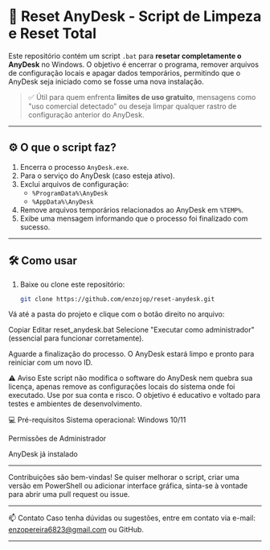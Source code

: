 # 🧹 Reset AnyDesk - Script de Limpeza e Reset Total

Este repositório contém um script `.bat` para **resetar completamente o AnyDesk** no Windows. O objetivo é encerrar o programa, remover arquivos de configuração locais e apagar dados temporários, permitindo que o AnyDesk seja iniciado como se fosse uma nova instalação.

> ✅ Útil para quem enfrenta **limites de uso gratuito**, mensagens como "uso comercial detectado" ou deseja limpar qualquer rastro de configuração anterior do AnyDesk.

---

## ⚙️ O que o script faz?

1. Encerra o processo `AnyDesk.exe`.
2. Para o serviço do AnyDesk (caso esteja ativo).
3. Exclui arquivos de configuração:
   - `%ProgramData%\AnyDesk`
   - `%AppData%\AnyDesk`
4. Remove arquivos temporários relacionados ao AnyDesk em `%TEMP%`.
5. Exibe uma mensagem informando que o processo foi finalizado com sucesso.

---

## 🛠️ Como usar

1. Baixe ou clone este repositório:
   ```bash
   git clone https://github.com/enzojop/reset-anydesk.git
Vá até a pasta do projeto e clique com o botão direito no arquivo:

Copiar
Editar
reset_anydesk.bat
Selecione "Executar como administrador" (essencial para funcionar corretamente).

Aguarde a finalização do processo. O AnyDesk estará limpo e pronto para reiniciar com um novo ID.

⚠️ Aviso
Este script não modifica o software do AnyDesk nem quebra sua licença, apenas remove as configurações locais do sistema onde foi executado.
Use por sua conta e risco. O objetivo é educativo e voltado para testes e ambientes de desenvolvimento.

💻 Pré-requisitos
Sistema operacional: Windows 10/11

Permissões de Administrador

AnyDesk já instalado

---

Contribuições são bem-vindas! Se quiser melhorar o script, criar uma versão em PowerShell ou adicionar interface gráfica, sinta-se à vontade para abrir uma pull request ou issue.

---


📫 Contato
Caso tenha dúvidas ou sugestões, entre em contato via e-mail: enzopereira6823@gmail.com ou GitHub.

---



